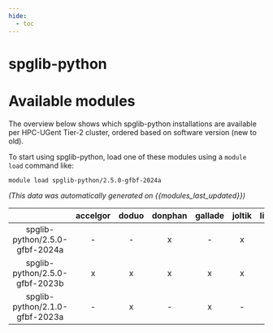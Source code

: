 ```yaml
---
hide:
  - toc
---
```


spglib-python
=============

# Available modules


The overview below shows which spglib-python installations are available per HPC-UGent Tier-2 cluster, ordered based on software version (new to old).

To start using spglib-python, load one of these modules using a `module load` command like:

```shell
module load spglib-python/2.5.0-gfbf-2024a
```

*(This data was automatically generated on {{modules_last_updated}})*  

| |accelgor|doduo|donphan|gallade|joltik|litleo|shinx|
| :---: | :---: | :---: | :---: | :---: | :---: | :---: | :---: |
|spglib-python/2.5.0-gfbf-2024a|-|-|x|-|x|-|-|
|spglib-python/2.5.0-gfbf-2023b|x|x|x|x|x|x|x|
|spglib-python/2.1.0-gfbf-2023a|-|x|-|x|-|x|x|
